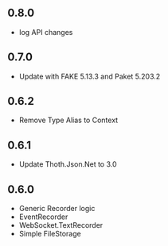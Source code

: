 ## 0.8.0
* log API changes

## 0.7.0
* Update with FAKE 5.13.3 and Paket 5.203.2

## 0.6.2
* Remove Type Alias to Context

## 0.6.1
* Update Thoth.Json.Net to 3.0

## 0.6.0
* Generic Recorder logic
* EventRecorder
* WebSocket.TextRecorder
* Simple FileStorage